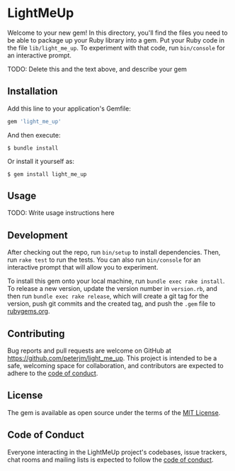 # LightMeUp

Welcome to your new gem! In this directory, you'll find the files you need to be able to package up your Ruby library into a gem. Put your Ruby code in the file `lib/light_me_up`. To experiment with that code, run `bin/console` for an interactive prompt.

TODO: Delete this and the text above, and describe your gem

## Installation

Add this line to your application's Gemfile:

```ruby
gem 'light_me_up'
```

And then execute:

    $ bundle install

Or install it yourself as:

    $ gem install light_me_up

## Usage

TODO: Write usage instructions here

## Development

After checking out the repo, run `bin/setup` to install dependencies. Then, run `rake test` to run the tests. You can also run `bin/console` for an interactive prompt that will allow you to experiment.

To install this gem onto your local machine, run `bundle exec rake install`. To release a new version, update the version number in `version.rb`, and then run `bundle exec rake release`, which will create a git tag for the version, push git commits and the created tag, and push the `.gem` file to [rubygems.org](https://rubygems.org).

## Contributing

Bug reports and pull requests are welcome on GitHub at https://github.com/peterjm/light_me_up. This project is intended to be a safe, welcoming space for collaboration, and contributors are expected to adhere to the [code of conduct](https://github.com/peterjm/light_me_up/blob/master/CODE_OF_CONDUCT.md).

## License

The gem is available as open source under the terms of the [MIT License](https://opensource.org/licenses/MIT).

## Code of Conduct

Everyone interacting in the LightMeUp project's codebases, issue trackers, chat rooms and mailing lists is expected to follow the [code of conduct](https://github.com/peterjm/light_me_up/blob/master/CODE_OF_CONDUCT.md).
